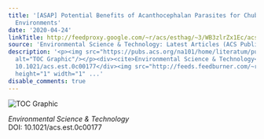 ```yaml
---
title: '[ASAP] Potential Benefits of Acanthocephalan Parasites for Chub Hosts in Polluted
  Environments'
date: '2020-04-24'
linkTitle: http://feedproxy.google.com/~r/acs/esthag/~3/WB3zlrZx1Ec/acs.est.0c00177
source: 'Environmental Science & Technology: Latest Articles (ACS Publications)'
description: '<p><img src="https://pubs.acs.org/na101/home/literatum/publisher/achs/journals/content/esthag/0/esthag.ahead-of-print/acs.est.0c00177/20200424/images/medium/es0c00177_0005.gif"
  alt="TOC Graphic"/></p><div><cite>Environmental Science & Technology</cite></div><div>DOI:
  10.1021/acs.est.0c00177</div><img src="http://feeds.feedburner.com/~r/acs/esthag/~4/WB3zlrZx1Ec"
  height="1" width="1" ...'
disable_comments: true
---
```

<p><img src="https://pubs.acs.org/na101/home/literatum/publisher/achs/journals/content/esthag/0/esthag.ahead-of-print/acs.est.0c00177/20200424/images/medium/es0c00177_0005.gif" alt="TOC Graphic"/></p><div><cite>Environmental Science & Technology</cite></div><div>DOI: 10.1021/acs.est.0c00177</div><img src="http://feeds.feedburner.com/~r/acs/esthag/~4/WB3zlrZx1Ec" height="1" width="1" ...